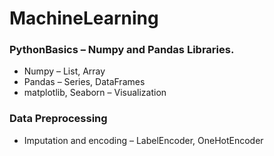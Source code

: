 ﻿# MachineLearning

### PythonBasics – Numpy and Pandas Libraries.
- Numpy – List, Array
- Pandas – Series, DataFrames
- matplotlib, Seaborn – Visualization

### Data Preprocessing
- Imputation and encoding – LabelEncoder, OneHotEncoder 

